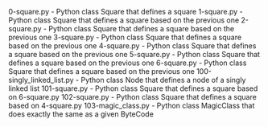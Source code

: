 0-square.py - Python class Square that defines a square
1-square.py - Python class Square that defines a square based on the previous one
2-square.py - Python class Square that defines a square based on the previous one
3-square.py - Python class Square that defines a square based on the previous one
4-square.py - Python class Square that defines a square based on the previous one
5-square.py - Python class Square that defines a square based on the previous one
6-square.py - Python class Square that defines a square based on the previous one
100-singly_linked_list.py - Python class Node that defines a node of a singly linked list
101-square.py - Python class Square that defines a square based on 6-square.py
102-square.py - Python class Square that defines a square based on 4-square.py
103-magic_class.py - Python class MagicClass that does exactly the same as a given ByteCode
